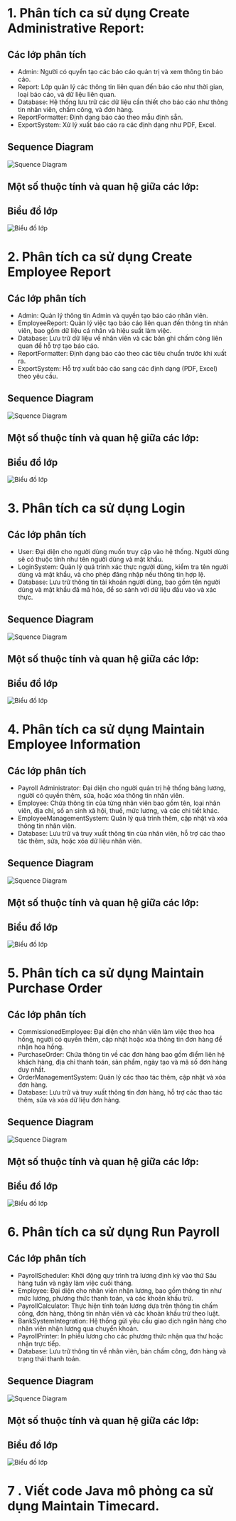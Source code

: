 # 1. Phân tích ca sử dụng Create Administrative Report:
## Các lớp phân tích
- Admin: Người có quyền tạo các báo cáo quản trị và xem thông tin báo cáo.
- Report: Lớp quản lý các thông tin liên quan đến báo cáo như thời gian, loại báo cáo, và dữ liệu liên quan.
- Database: Hệ thống lưu trữ các dữ liệu cần thiết cho báo cáo như thông tin nhân viên, chấm công, và đơn hàng.
- ReportFormatter: Định dạng báo cáo theo mẫu định sẵn.
- ExportSystem: Xử lý xuất báo cáo ra các định dạng như PDF, Excel.
## Sequence Diagram
![Squence Diagram](https://www.planttext.com/api/plantuml/png/R94xRiCm44HxdcBXAYvy0HQ1hKYgX1Ja2HXf4H29I7cvokTiAN8aNy7yI844f2DdvYrtmDlFxpcm8Px7Tn7Uh0Fo0ONfsHDSXj4wCKNNzdOoZk7G-LVh3c02T7j3uUI9iwFsJctOl9Y0sQkh_x3MqsYOaGhVxZFDLyhexy0uva2ZXSYxmUaHEWbvgOUZwE0KXUmi8kYvxp64JLv9U28qZF2Cdr3UZwnANbt9g31P_C1ukCwMS81KGDHL7XxfTFrB3QAGgfLGMcn6jYjI95Xhhb2Z9PHoIq8qUbjXmKeaKcTqG_gdEm000F__0m00)
## Một số thuộc tính và quan hệ giữa các lớp:

## Biểu đồ lớp
![Biểu đồ lớp](https://www.planttext.com/api/plantuml/png/R551JiCm4Bpx5JdI0tq2QgMaY0kj81zOuZbOn76qkwqQ8Lx6WIVr2urZ5wB0RNTsPcUyldnzRqI9zUXR8--kApW8JDEIIB6rVWG-J57Sf_gfdEfdyfYA0zWx4HSwCPycgrxG1zOiIqqzz4bGEuzHv8ATsfAKfk8H7PWKYNwt-jqMAMya-Dcdx712vVis340SZ_JvA7eqnFQVqPujEEEBlBl0dbJ1sIZrV_DKvuYy3gBmcPgWEXpANVQx8TMvGPlKwPRhzKFsC_bC4RczSOujKfbboiYPPp4RT3P-uXK00F__0m00)
# 2. Phân tích ca sử dụng Create Employee Report
## Các lớp phân tích
- Admin: Quản lý thông tin Admin và quyền tạo báo cáo nhân viên.
- EmployeeReport: Quản lý việc tạo báo cáo liên quan đến thông tin nhân viên, bao gồm dữ liệu cá nhân và hiệu suất làm việc.
- Database: Lưu trữ dữ liệu về nhân viên và các bản ghi chấm công liên quan để hỗ trợ tạo báo cáo.
- ReportFormatter: Định dạng báo cáo theo các tiêu chuẩn trước khi xuất ra.
- ExportSystem: Hỗ trợ xuất báo cáo sang các định dạng (PDF, Excel) theo yêu cầu.
## Sequence Diagram
![Squence Diagram](https://www.planttext.com/api/plantuml/png/P98zJiGm44PxdsAqLRPOqQT0IvI49WMoJs2I4R98xCYUeDspKN0ahe3_WXnevtl-_3poz-VNrP6qj2qpS-zAWpKEcHp9M7YQ5gNPwbCrgbLgWjDWtfG-WNGm78DkMMTpH-Iu6akHwFWHIL5lx2A9q4Q6ztzgRe4HTqUuf19n15f9ybKwZ67RC1ObuV88GmtHhZgp0Iv-49Cy1B6D8pfNy1sluHarMaa8kpuaIT_HyG2rJUr7P1L-552GO6qJRmarX-2Ndt87xsj8hyxjZFUxW6Stgs5VohGJXQRm_N4hEOCgqLvH53L9yLzHKCWj-NYX9yezvJZTvGkgbxP_w6uZpcTsHJs57_83003__mC0)
## Một số thuộc tính và quan hệ giữa các lớp:
## Biểu đồ lớp
![Biểu đồ lớp](https://www.planttext.com/api/plantuml/png/R55BReD03DtFALYcYt24Y4X0rKs56YxWWXUZCWootGWKzMHTz4YzGkP7YsXtzlDxzhmttvzV1GkGl9j1yPiUCxACgXk0EJltnW4tbMN7M3-LeNu6Ww5ea8ncrdPazQ6IgZBJO1V45vmiIPB7fbscA6orGIVMjWzj2GAXUCGH2IHf3m-_MoDIMp8WWfJMnlulkvezSbbOq2HgX5hRbBLZRf5gxd3OglrpNe7nv-r26g-u6lFZj68TUJyTK9z6RbFCBizFkppKBXxFME_zDzlvLliSmeMDMrNWsFlFl0C00F__0m00)
# 3. Phân tích ca sử dụng Login
## Các lớp phân tích
- User: Đại diện cho người dùng muốn truy cập vào hệ thống. Người dùng sẽ có thuộc tính như tên người dùng và mật khẩu.
- LoginSystem: Quản lý quá trình xác thực người dùng, kiểm tra tên người dùng và mật khẩu, và cho phép đăng nhập nếu thông tin hợp lệ.
- Database: Lưu trữ thông tin tài khoản người dùng, bao gồm tên người dùng và mật khẩu đã mã hóa, để so sánh với dữ liệu đầu vào và xác thực.
## Sequence Diagram
![Squence Diagram](https://www.planttext.com/api/plantuml/png/R951QiCm44NtEiMGVIxWHGb6MHJSKYfQo78YJrDHMJAQSKBEraMFr2jKSeoBMsiX4F_D_r_Iz-VNZWMJ39rN_E42fCYaq4fCyCAKL9z5PrsFGM3Jn9CBnYQYi05aQCoQVcMXRj8FVmYDWaTa6cLTArL2O7kNqGhsGVBX4Ji232qy8VCbfbOrvaOSCcE6O-S4nYGeRagX5tX5xzgLKSYh31O3NLVmJ98SdMcyt6s-8Bg6xHmnIpEzz2bLpNkyJ2NCO2qnJyZeKnogfVmsU4MU2Ux3-RThVkNLgYL2E-uzNc6VKiOUiWUUw7_As6J9K6ZLBc_bKty0003__mC0)
## Một số thuộc tính và quan hệ giữa các lớp:
## Biểu đồ lớp
![Biểu đồ lớp](https://www.planttext.com/api/plantuml/png/J8zD2W8n38NtEKMNkd2E82Ew5155zt4QjDWVQ3AAY2TpuP6yWcsjChiatylBo_lvQbamIkyiyDbu5GCJT1QPrOufgZieDIdb2XsLPftWDKGD3wZAPJWQlxsnaAiBUxH6ez0yaYOl1YsFneNCUZdbIPTejatZlyy21G_8L4qs9D7GfSWo-afBhAQP3g_2C45cFoTeoUlyt0S00F__0m00)
# 4. Phân tích ca sử dụng Maintain Employee Information
## Các lớp phân tích
- Payroll Administrator: Đại diện cho người quản trị hệ thống bảng lương, người có quyền thêm, sửa, hoặc xóa thông tin nhân viên.
- Employee: Chứa thông tin của từng nhân viên bao gồm tên, loại nhân viên, địa chỉ, số an sinh xã hội, thuế, mức lương, và các chi tiết khác.
- EmployeeManagementSystem: Quản lý quá trình thêm, cập nhật và xóa thông tin nhân viên.
- Database: Lưu trữ và truy xuất thông tin của nhân viên, hỗ trợ các thao tác thêm, sửa, hoặc xóa dữ liệu nhân viên.
## Sequence Diagram
![Squence Diagram](https://www.planttext.com/api/plantuml/png/p5H1JiCm4Bpx5QkUu53rtWDgYel4eI9gnGEMU8kiEdQmjqXv6mUUn1Umav0sKIlAZHmzipEpOojV7v-BmEZvK1eHzjg2Tu445kmyv5XxPqocIcrrO8_f40FacQZYY2vqXPPXiYehusgYDLfyfP8iR-l0L4uIURNU3jaI6LymK8FAfH1v1jExn9l3bWmL30y7Mx1s5cuofMRFbKAccOmO4_oOtGeq3147jFsXWFX5fIIOPtFOqDk10lSuFDgTyoKcyOPxuhsoJFuoirELotbZslCsL3Yl6efSmhHN6-9fXjGudjIXCbYVc4f19X2qA_zjC_dRGdAynuROQte_TWhfRYwlaj1-I8tjkipN53YcNjbXEwRQYhhdyFyhEabqx-nE-xBDVkO93d0QPrcZtn-TOhb3dRDvqWof8Pci4erib-gf8jzSK_IFSvGgNaHI-YLy0m00__y30000)

## Một số thuộc tính và quan hệ giữa các lớp:
## Biểu đồ lớp
![Biểu đồ lớp](https://www.planttext.com/api/plantuml/png/h59BJiGm3Dtd55d2WZa26aIHG89IJOS3U2OM4v5FPRk8274o5Xo9Az26je8EmsfMiP-Vd-ENVBv_B5c0fFLEyPCDcYAZsZfWrXKaYivT66-3PI6GIFfLQNscCtPJvBX2yfRPni3gJGszLxvnCI4E_34TMahm-0jVfmO7OKF8dEEwBlEvXfS2JRkLFA97xcM7DCEgNGnOjdw3bFFhs99BAv1luHeSKChXPVJ3XQTgJxwrtih-1dSGu14z1gaJ2_h90JCoJaupyj2OJcu65kXm3roXaCNd2Iv0e2jDe_jy0poQLtU-poMECUpFzrqipW-khWvwyhFhVzQucrfYCFsl-m800F__0m00)
# 5. Phân tích ca sử dụng Maintain Purchase Order
## Các lớp phân tích
- CommissionedEmployee: Đại diện cho nhân viên làm việc theo hoa hồng, người có quyền thêm, cập nhật hoặc xóa thông tin đơn hàng để nhận hoa hồng.
- PurchaseOrder: Chứa thông tin về các đơn hàng bao gồm điểm liên hệ khách hàng, địa chỉ thanh toán, sản phẩm, ngày tạo và mã số đơn hàng duy nhất.
- OrderManagementSystem: Quản lý các thao tác thêm, cập nhật và xóa đơn hàng.
- Database: Lưu trữ và truy xuất thông tin đơn hàng, hỗ trợ các thao tác thêm, sửa và xóa dữ liệu đơn hàng.
## Sequence Diagram
![Squence Diagram](https://www.planttext.com/api/plantuml/png/v9I_JiCm4CPtFyMf4mmLUmTK6WU9eGfg1FiHNwb5R0Vx0igpCV18l09sKb2RLch5IXOhkj_z-UvB_FNnEG-CdbjJY_2YBNWNI635paFcZD4XQ6T9vQQfNKS4623BHHDJTAKRj0oJmYloIxJuJ8OibrrWCfD45ijo7vN8-8I1-gXS297bCBrEt0nAggbYk6rjnR4dN6IUaEdgeL7fa37C1FUjhpQn0lHTBmNM30C8E0eAY4yidJfa-GnMzDfIu145TtRjlC7Kiy_O6Ict784HBubHrs6tkbpCu4QfCRcYoddLWt81qv-g8oecaXhFAdLeQkmEPfM2wlWsxEJFYkLPGhVOZiOLiTVqDdO1agsdP2Rcjy2Utfv-9A_N7HJlbdpOw0RGAYWPkGtdxMOiQRkY4sRlY3kUS9w7GwuQpDb-gV_JdCpPjVPcMCAHNselJeSQZ3jKS9u7GyNeWLMYBxcTg6Z8zuQd2wqPc7c4qfNt3G00__y30000)
## Một số thuộc tính và quan hệ giữa các lớp:
## Biểu đồ lớp
![Biểu đồ lớp](https://www.planttext.com/api/plantuml/png/h5BBJiD03BplL-mH3lGJK27XW0IqQWJt9JkqA_OHsKvHXFWo3dmIlq2oJK6H0YTkjcVi6Nlty_rZoM98sk0LFxkeAJ5KxGspBb88Zjcb27iL6fywGByghS_qCRqkStfd0jIR6llMBTKxmrYH1OqDEHxPHSkI0gX8KKmjkNRfl7TnUs4jWJcNrfHiMykDumEbD88SL6AavH-zFFlMHBD5G9IgOq4OTGj2tpPnT7AQaVl6_eAKy9X77a3kgLkzH13lNDDNlqtqxinZJnzrAqdqRx8R23difzWWU30m-qwBnVdyOTJykGR-PFuVlEEkQebeXv_p1G00__y30000)
# 6. Phân tích ca sử dụng Run Payroll
## Các lớp phân tích
- PayrollScheduler: Khởi động quy trình trả lương định kỳ vào thứ Sáu hàng tuần và ngày làm việc cuối tháng.
- Employee: Đại diện cho nhân viên nhận lương, bao gồm thông tin như mức lương, phương thức thanh toán, và các khoản khấu trừ.
- PayrollCalculator: Thực hiện tính toán lương dựa trên thông tin chấm công, đơn hàng, thông tin nhân viên và các khoản khấu trừ theo luật.
- BankSystemIntegration: Hệ thống gửi yêu cầu giao dịch ngân hàng cho nhân viên nhận lương qua chuyển khoản.
- PayrollPrinter: In phiếu lương cho các phương thức nhận qua thư hoặc nhận trực tiếp.
- Database: Lưu trữ thông tin về nhân viên, bản chấm công, đơn hàng và trạng thái thanh toán.
## Sequence Diagram
![Squence Diagram](https://www.planttext.com/api/plantuml/png/R5D1JiCm4Bpx5Ilk_K0E2AK1gH8L5k43YxEbLXmxMhj8VHi7diGNM9lMJO58YQBCxCpkhFFryNaN4t8wJ4x5qNhW44cXIO7XHkEHWtFGcpqD1qTy0nX1zsgM2cliZ3vLrXgTEJYKmX_M-fhLOS9NZ5J0hhq6M_HZVuo9ferFzCQORF25sVQRVzqqMs6UhBHIkeVLhPWsiF4sMKm4v-ur1qCnAhtEbAvju9aIMtedk7VspRuwUPbc5uv4KNKjh4vAZpOc2Bi5g5m8Cpn8DeHcNm45SlqdVyBXnKvaa8S8w0Tuue4ubgA5MoNdfAh6iD3Eh7FATRo2bmUwb3zE935jAUt3q41dcKo2ZkOGRIgqYvvaAu9CMIrl05uOVPJTI_YLAgJQuWA7TV0xonDMChb8V_otQ1r8NDgQyJ3_yjUwWRB7N2P7p8mNWgwcP-o7UWg4_70zU4rlYppI03inxSZHrIoN5HLeiQ1dCe4lqlakvoNtq3U_Zv8CBuMKcxaJQlvtlW400F__0m00)
## Một số thuộc tính và quan hệ giữa các lớp:

## Biểu đồ lớp
![Biểu đồ lớp](https://www.planttext.com/api/plantuml/png/T591JiCm4Bpx5Jx2WJu1LIKSSW1Lj1zOd8LQMTkLlK6A42_Zm9Fu0hPZGr2QMoOpixCU-_lpQniOF0-6HEYrbTu558eW1Bc7qJkYWpfXDn1w-Iwal94LPz1QpHeOY_RgMdo8OhytPt8ZOh5Ls3OPFeAP9aIdGSiFo2VNJG50uCVykKEBBvf31asCLQoT3NyX9VSEI0q4xEgIzSUbnNPW-yCO64rh6Lyzf9drS6Yxn1yzs00vRMujq_PUHsVDoYWoiHVLpzKDC3n3g0qy8NkDRrYRI7IKpwcZDgZ0TpEgGKB-zKpZ5pUpsTmkgn3BSfAkZbgXwz8hzCNoLhJ_snBRs6rwPpy0003__mC0)
# 7 . Viết code Java mô phỏng ca sử dụng Maintain Timecard.

